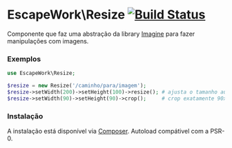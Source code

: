 # EscapeWork\Resize [![Build Status](https://secure.travis-ci.org/EscapeWork/Resize.png)](http://travis-ci.org/EscapeWork/Resize)

Componente que faz uma abstração da library [Imagine](https://github.com/avalanche123/Imagine) para fazer manipulações com imagens.

### Exemplos 

```php
use EscapeWork\Resize;

$resize = new Resize('/caminho/para/imagem');
$resize->setWidth(200)->setHeight(100)->resize(); # ajusta o tamanho automáticamente
$resize->setWidth(90)->setHeight(90)->crop();     # crop exatamente 90x90, podendo cortar partes da imagem
```

### Instalação 

A instalação está disponível via [Composer](https://packagist.org/packages/escapework/resize). Autoload compátivel com a PSR-0.